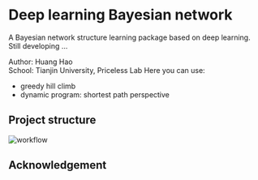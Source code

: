 # Deep learning Bayesian network

A Bayesian network structure learning package based on deep learning. Still developing ...  

Author: Huang Hao   
School: Tianjin University, Priceless Lab
Here you can use:
* greedy hill climb
* dynamic program: shortest path perspective

## Project structure

![workflow](blob/master/images/dlbn_workflow.png)

## Acknowledgement


